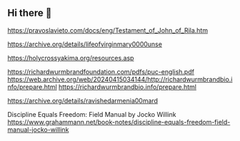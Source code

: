 ## Hi there 👋

https://pravoslavieto.com/docs/eng/Testament_of_John_of_Rila.htm 

https://archive.org/details/lifeofvirginmary0000unse 

https://holycrossyakima.org/resources.asp 

https://richardwurmbrandfoundation.com/pdfs/puc-english.pdf 
https://web.archive.org/web/20240415034144/http://richardwurmbrandbio.info/prepare.html 
https://richardwurmbrandbio.info/prepare.html 

https://archive.org/details/ravishedarmenia00mard 

Discipline Equals Freedom: Field Manual by Jocko Willink 
https://www.grahammann.net/book-notes/discipline-equals-freedom-field-manual-jocko-willink 

<!--
**Sbilko/Sbilko** is a ✨ _special_ ✨ repository because its `README.md` (this file) appears on your GitHub profile.

Here are some ideas to get you started:

- 🔭 I’m currently working on ...
- 🌱 I’m currently learning ...
- 👯 I’m looking to collaborate on ...
- 🤔 I’m looking for help with ...
- 💬 Ask me about ...
- 📫 How to reach me: ... 
- 😄 : ...
- ⚡ Fun fact: ...
-->
